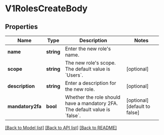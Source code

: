 # V1RolesCreateBody

## Properties
Name | Type | Description | Notes
------------ | ------------- | ------------- | -------------
**name** | **string** | Enter the new role&#x27;s name. | 
**scope** | **string** | The new role&#x27;s scope. The default value is &#x60;Users&#x60;. | [optional] 
**description** | **string** | Enter a description for the new role. | [optional] 
**mandatory2fa** | **bool** | Whether the role should have a mandatory 2FA. The default value is &#x60;false&#x60;. | [optional] [default to false]

[[Back to Model list]](../../README.md#documentation-for-models) [[Back to API list]](../../README.md#documentation-for-api-endpoints) [[Back to README]](../../README.md)

